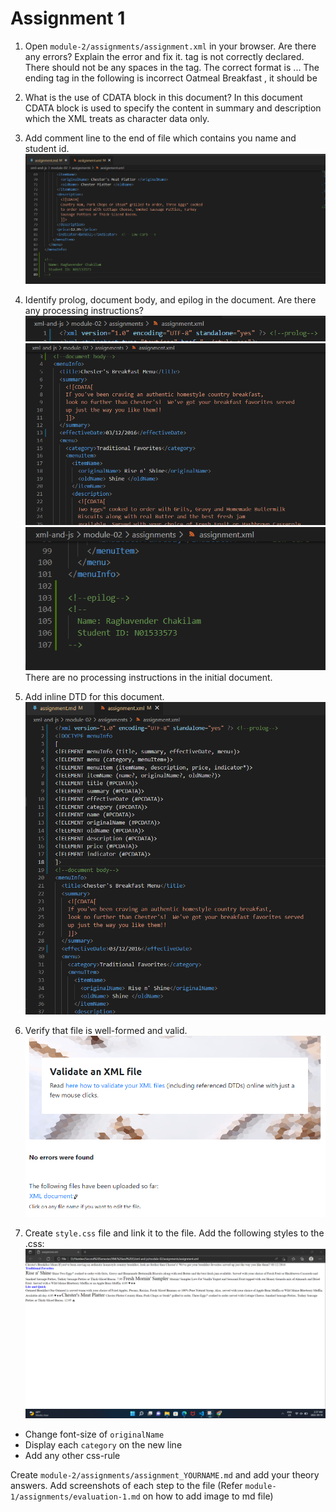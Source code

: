 # Assignment 1

1. Open `module-2/assignments/assignment.xml` in your browser. Are there any errors? Explain the error and fix it.
<effective Date> tag is not correctly declared. There should not be any spaces in the tag. The correct format is <effectiveDate>...</effectiveDate>
The ending tag in the following is incorrect <name> Oatmeal Breakfast </originalName>, it should be </name>

2. What is the use of CDATA block in this document?
In this document CDATA block is used to specify the content in summary and description which the XML treats as character data only.

3. Add comment line to the end of file which contains you name and student id.
![image info](../q3.png)

4. Identify prolog, document body, and epilog in the document. Are there any processing instructions?
![image info](../prolog.png)
![image info](../docbody.png)
![image info](../epilog.png)
There are no processing instructions in the initial document.

5. Add inline DTD for this document.
![image info](../dtd.png)

6. Verify that file is well-formed and valid.
![image info](../no_error.png)

7. Create `style.css` file and link it to the file. Add the following styles to the .css:
![image info](../q7.png)

- Change font-size of `originalName`
- Display each `category` on the new line
- Add any other css-rule

Create `module-2/assignments/assignment_YOURNAME.md` and add your theory answers. Add screenshots of each step to the file (Refer `module-1/assignments/evaluation-1.md` on how to add image to md file)
